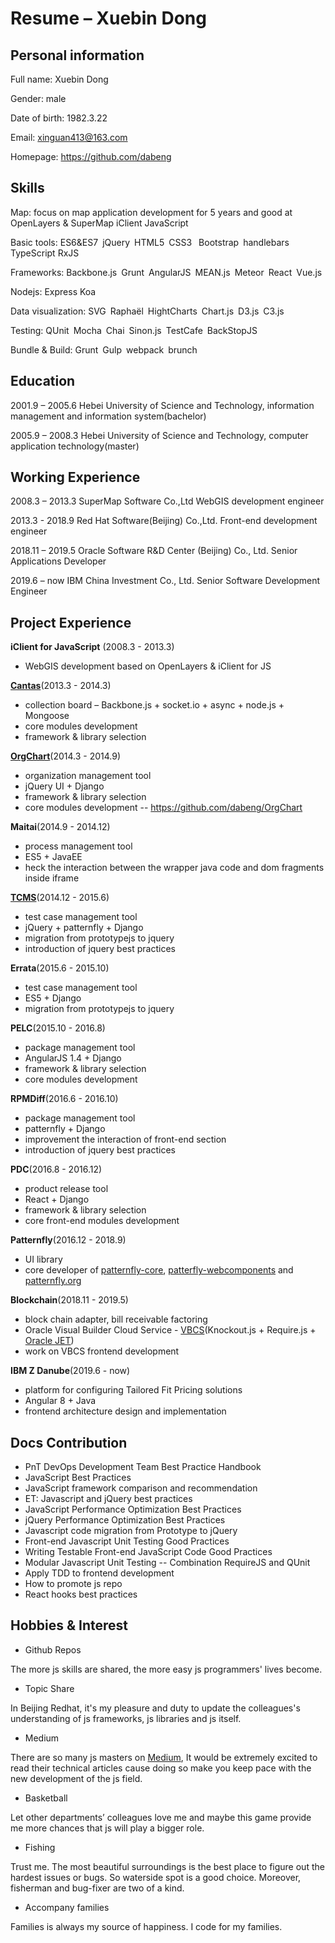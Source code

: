 # Resume – Xuebin Dong
## Personal information
Full name: Xuebin Dong

Gender: male

Date of birth: 1982.3.22

Email: xinguan413@163.com

Homepage: https://github.com/dabeng


## Skills
Map: focus on map application development for 5 years and good at OpenLayers & SuperMap iClient JavaScript

Basic tools: ES6&ES7 jQuery HTML5 CSS3  Bootstrap handlebars TypeScript RxJS

Frameworks: Backbone.js Grunt AngularJS MEAN.js Meteor React Vue.js

Nodejs: Express Koa

Data visualization: SVG Raphaël HightCharts Chart.js D3.js C3.js

Testing: QUnit Mocha Chai Sinon.js TestCafe BackStopJS

Bundle & Build: Grunt Gulp webpack brunch
## Education
2001.9 – 2005.6 Hebei University of Science and Technology, information management and information system(bachelor)

2005.9 – 2008.3 Hebei University of Science and Technology, computer application technology(master)

## Working Experience
2008.3 – 2013.3 SuperMap Software Co.,Ltd  WebGIS development engineer

2013.3 - 2018.9 Red Hat Software(Beijing) Co.,Ltd.  Front-end development engineer

2018.11 – 2019.5  Oracle Software R&D Center (Beijing) Co., Ltd.  Senior Applications Developer

2019.6 – now IBM China Investment Co., Ltd. Senior Software Development Engineer

## Project Experience
**iClient for JavaScript** (2008.3 - 2013.3)
- WebGIS development based on OpenLayers & iClient for JS

**[Cantas](https://github.com/onepiecejs/nodejs-cantas)**(2013.3 - 2014.3)
- collection board – Backbone.js + socket.io + async + node.js + Mongoose
- core modules development
- framework & library selection

**[OrgChart](https://codepen.io/collection/AWxGVb/)**(2014.3 - 2014.9)
- organization management tool
- jQuery UI + Django
- framework & library selection
- core modules development -- https://github.com/dabeng/OrgChart

**Maitai**(2014.9 - 2014.12)
- process management tool
- ES5 + JavaEE
- heck the interaction between the wrapper java code and dom fragments inside iframe

**[TCMS](https://github.com/Nitrate/Nitrate)**(2014.12 - 2015.6)
- test case management tool
- jQuery + patternfly + Django
- migration from prototypejs to jquery
- introduction of jquery best practices

**Errata**(2015.6 - 2015.10)
- test case management tool
- ES5 + Django
- migration from prototypejs to jquery

**PELC**(2015.10 - 2016.8)
- package management tool
- AngularJS 1.4 + Django
- framework & library selection
- core modules development

**RPMDiff**(2016.6 - 2016.10)
- package management tool
- patternfly + Django
- improvement the interaction of front-end section
- introduction of jquery best practices

**PDC**(2016.8 - 2016.12)
- product release tool
- React + Django
- framework & library selection
- core front-end modules development

**Patternfly**(2016.12 - 2018.9)
- UI library
- core developer of [patternfly-core](https://github.com/patternfly/patternfly), [patterfly-webcomponents](https://github.com/patternfly-webcomponents/patternfly-webcomponents) and [patternfly.org](https://patternfly.org/)

**Blockchain**(2018.11 - 2019.5)
- block chain adapter, bill receivable factoring
- Oracle Visual Builder Cloud Service - [VBCS](https://cloud.oracle.com/visual-builder)(Knockout.js + Require.js + [Oracle JET](https://www.oracle.com/webfolder/technetwork/jet/index.html))
- work on VBCS frontend development

**IBM Z Danube**(2019.6 - now)
- platform for configuring Tailored Fit Pricing solutions
- Angular 8 + Java
- frontend architecture design and implementation


## Docs Contribution
-	PnT DevOps Development Team Best Practice Handbook
-	JavaScript Best Practices
-	JavaScript framework comparison and recommendation
-	ET: Javascript and jQuery best practices
-	JavaScript Performance Optimization Best Practices
-	jQuery Performance Optimization Best Practices 
-	Javascript code migration from Prototype to jQuery
-	Front-end Javascript Unit Testing Good Practices
-	Writing Testable Front-end JavaScript Code Good Practices
-	Modular Javascript Unit Testing -- Combination RequireJS and QUnit
- Apply TDD to frontend development
- How to promote js repo
- React hooks best practices

## Hobbies & Interest
- Github Repos

The more js skills are shared, the more easy js programmers' lives become.

- Topic Share

In Beijing Redhat, it's my pleasure and duty to update the colleagues's understanding of js frameworks, js libraries and js itself.

- Medium

There are so many js masters on [Medium](https://medium.com/), It would be extremely excited to read their technical articles cause doing so make you keep pace with the new development of the  js field.

- Basketball

Let other departments’ colleagues love me  and maybe this game provide me  more chances that js will play a bigger role.

- Fishing

Trust me. The most beautiful surroundings is the best  place to figure out the hardest issues or bugs. So waterside spot is a good choice. Moreover, fisherman and bug-fixer are two of a kind.

- Accompany families

Families is always my source of happiness. I code for my families.
